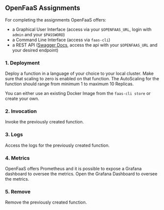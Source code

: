 ## OpenFaaS Assignments

For completing the assignments OpenFaaS offers:

- a Graphical User Interface (access via your ```$OPENFAAS_URL```, login with ```admin``` and your ```$PASSWORD```)
- a Command Line Interface (access via ```faas-cli```)
- a REST API ([Swagger Docs](https://github.com/openfaas/faas/tree/master/api-docs), access the api with your ```$OPENFAAS_URL``` and your desired endpoint)

### 1. Deployment

Deploy a function in a language of your choice to your local cluster. Make sure that scaling to zero is enabled on that function. The AutoScaling for the function should range from minimum 1 to maximum 10 Replicas. 

You can either use an existing Docker Image from the ```faas-cli store``` or create your own.


### 2. Invocation

Invoke the previously created function. 

### 3. Logs

Access the logs for the previously created function. 

### 4. Metrics

OpenFaaS offers Prometheus and it is possible to expose a Grafana dashboard to oversee the metrics. Open the Grafana Dashboard to oversee the metrics.

### 5. Remove

Remove the previously created function.